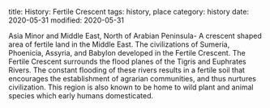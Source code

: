 title: History: Fertile Crescent
tags: history, place
category: history
date: 2020-05-31
modified: 2020-05-31


Asia Minor and Middle East, North of Arabian
Peninsula-
A crescent shaped area of fertile land in the Middle
East. The civilizations of Sumeria, Phoenicia, Assyria, and Babylon
developed in the Fertile Crescent. The Fertile Crescent surrounds the
flood planes of the Tigris and Euphrates Rivers. The constant
flooding of these rivers results in a fertile soil that encourages the
establishment of agrarian communities, and thus nurtures civilization.
This region is also known to be home to wild plant and animal species
which early humans domesticated.




